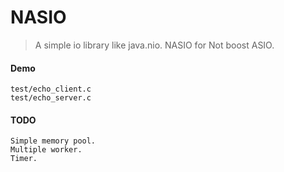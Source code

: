 NASIO
======================================
>A simple io library like java.nio. 
>NASIO for Not boost ASIO.

#### Demo
```
test/echo_client.c
test/echo_server.c
```

#### TODO
```
Simple memory pool.
Multiple worker.
Timer.
```
